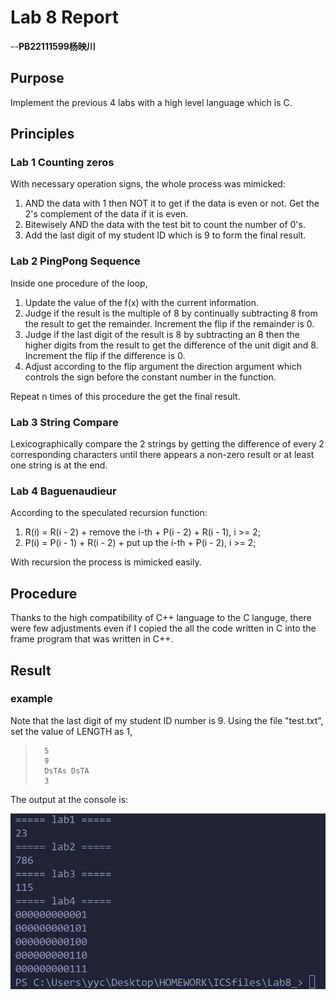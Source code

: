 # Lab 8 Report

--**PB22111599杨映川**

## Purpose

Implement the previous 4 labs with a high level language which is C.

## Principles

### Lab 1 Counting zeros

With necessary operation signs, the whole process was mimicked:

1) AND the data with 1 then NOT it to get if the data is even or not. Get the 2's complement of the data if it is even.
2) Bitewisely AND the data with the test bit to count the number of 0's.
3) Add the last digit of my student ID which is 9 to form the final result.

### Lab 2 PingPong Sequence

Inside one procedure of the loop,

1) Update the value of the f(x) with the current information.
2) Judge if the result is the multiple of 8 by continually subtracting 8 from the result to get the remainder. Increment the flip if the remainder is 0.
3) Judge if the last digit of the result is 8 by subtracting an 8 then the higher digits from the result to get the difference of the unit digit and 8. Increment the flip if the difference is 0.
4) Adjust according to the flip argument the direction argument which controls the sign before the constant number in the function.

Repeat n times of this procedure the get the final result.

### Lab 3 String Compare

Lexicographically compare the 2 strings by getting the difference of every 2 corresponding characters until there appears a non-zero result or at least one string is at the end.

### Lab 4 Baguenaudieur

According to the speculated recursion function:

1) R(i) = R(i - 2) + remove the i-th + P(i - 2) + R(i - 1), i >= 2;
2) P(i) = P(i - 1) + R(i - 2) + put up the i-th + P(i - 2), i >= 2;

With recursion the process is mimicked easily.

## Procedure

Thanks to the high compatibility of C++ language to the C languge, there were few adjustments even if I copied the all the code written in C into the frame program that was written in C++.

## Result

### example

Note that the last digit of my student ID number is 9.
Using the file "test.txt", set the value of LENGTH as 1,

>       5
>       9
>       DsTAs DsTA
>       3

The output at the console is:

![Alt text](image-2.png)
